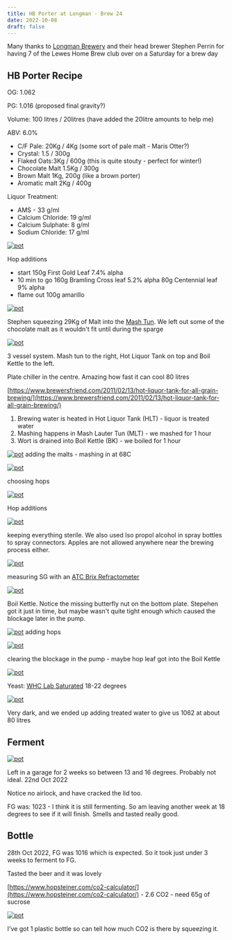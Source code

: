 ```yaml
---
title: HB Porter at Longman - Brew 24
date: 2022-10-08
draft: false 
---
```


<!-- [https://www.brewersfriend.com/homebrew/recipe/view/1289160/kingston-jpa](https://www.brewersfriend.com/homebrew/recipe/view/1289160/kingston-jpa)  -->

Many thanks to [Longman Brewery](https://www.longmanbrewery.com/) and their head brewer Stephen Perrin for having 7 of the Lewes Home Brew club over on a Saturday for a brew day

## HB Porter Recipe

OG: 1.062

PG: 1.016 (proposed final gravity?)

Volume: 100 litres / 20litres (have added the 20litre amounts to help me)

ABV: 6.0%

- C/F Pale: 20Kg / 4Kg (some sort of pale malt - Maris Otter?)
- Crystal: 1.5 / 300g
- Flaked Oats:3Kg / 600g (this is quite stouty - perfect for winter!)
- Chocolate Malt 1.5Kg / 300g
- Brown Malt 1Kg, 200g (like a brown porter)
- Aromatic malt 2Kg / 400g 

Liquor Treatment:

- AMS - 33 g/ml
- Calcium Chloride: 19 g/ml
- Calcium Sulphate: 8 g/ml
- Sodium Chloride: 17 g/ml

[![pot](/images/2022-10-08/6.jpg "treatment")](/images/2022-10-08/6.jpg)

Hop additions

- start 150g First Gold Leaf 7.4% alpha
- 10 min to go
  160g Bramling Cross leaf 5.2% alpha
	80g Centennial leaf 9% alpha
- flame out
  100g amarillo
 
[![pot](/images/2022-10-08/4.jpg "stephen")](/images/2022-10-08/4.jpg)

Stephen squeezing 29Kg of Malt into the [Mash Tun](http://brewwiki.com/index.php/Mash_Tun). We left out some of the chocolate malt as it wouldn't fit until during the sparge


[![pot](/images/2022-10-08/5.jpg "fixing")](/images/2022-10-08/5.jpg)

3 vessel system. Mash tun to the right, Hot Liquor Tank on top and Boil Kettle to the left.

Plate chiller in the centre. Amazing how fast it can cool 80 litres

[https://www.brewersfriend.com/2011/02/13/hot-liquor-tank-for-all-grain-brewing/](https://www.brewersfriend.com/2011/02/13/hot-liquor-tank-for-all-grain-brewing/)

1) Brewing water is heated in Hot Liquor Tank (HLT) - liquor is treated water
2) Mashing happens in Mash Lauter Tun (MLT) - we mashed for 1 hour
3) Wort is drained into Boil Kettle (BK) - we boiled for 1 hour 


[![pot](/images/2022-10-08/10.jpg "malt")](/images/2022-10-08/10.jpg)
adding the malts - mashing in at 68C


[![pot](/images/2022-10-08/8.jpg "choosing hops")](/images/2022-10-08/8.jpg)

choosing hops


[![pot](/images/2022-10-08/3.jpg "water")](/images/2022-10-08/3.jpg)

Hop additions

[![pot](/images/2022-10-08/11.jpg "clean")](/images/2022-10-08/11.jpg)

keeping everything sterile. We also used Iso propol alcohol in spray bottles to spray connectors. Apples are not allowed anywhere near the brewing process either.

[![pot](/images/2022-10-08/7.jpg "brix")](/images/2022-10-08/7.jpg)


measuring SG with an [ATC Brix Refractometer](https://www.amazon.co.uk/Specific-Gravity-Refractometer-Fruit-1-000-1-130/dp/B07G9FRJPC)

[![pot](/images/2022-10-08/9.jpg "brix")](/images/2022-10-08/9.jpg)

Boil Kettle. Notice the missing butterfly nut on the bottom plate. Stepehen got it just in time, but maybe wasn't quite tight enough which caused the blockage later in the pump.

[![pot](/images/2022-10-08/12.jpg "adding hops")](/images/2022-10-08/12.jpg)
adding hops


[![pot](/images/2022-10-08/2.jpg "fixing")](/images/2022-10-08/2.jpg)

clearing the blockage in the pump - maybe hop leaf got into the Boil Kettle

[![pot](/images/2022-10-08/1.jpg "yeast")](/images/2022-10-08/1.jpg)

 Yeast: [WHC Lab Saturated](https://whclab.com/product/dehydrated-saturated-dried-yeast-500g/)
  18-22 degrees

[![pot](/images/2022-10-08/14.jpg "final product")](/images/2022-10-08/14.jpg)

Very dark, and we ended up adding treated water to give us 1062 at about 80 litres

## Ferment

[![pot](/images/2022-10-08/13.jpg "fermenter")](/images/2022-10-08/13.jpg)

Left in a garage for 2 weeks so between 13 and 16 degrees. Probably not ideal.  22nd Oct 2022 

Notice no airlock, and have cracked the lid too.

FG was: 1023 - I think it is still fermenting. So am leaving another week at 18 degrees to see if it will finish. Smells and tasted really good.


## Bottle

28th Oct 2022, FG was 1016 which is expected. So it took just under 3 weeks to ferment to FG.

Tasted the beer and it was lovely

[https://www.hopsteiner.com/co2-calculator/](https://www.hopsteiner.com/co2-calculator/)  - 2.6 CO2 - need 65g of sucrose

[![pot](/images/2022-10-08/15.jpg "bottled")](/images/2022-10-08/15.jpg)

I've got 1 plastic bottle so can tell how much CO2 is there by squeezing it.